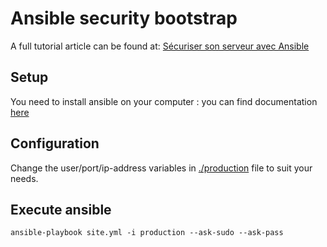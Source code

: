 # Ansible security bootstrap

A full tutorial article can be found at: [Sécuriser son serveur avec Ansible](http://blog.octo.com/securiser-son-serveur-avec-ansible/)

## Setup

You need to install ansible on your computer : you can find documentation [here](http://docs.ansible.com/intro_installation.html)



## Configuration

Change the user/port/ip-address variables in [./production](production) file to suit your needs.


## Execute ansible

    ansible-playbook site.yml -i production --ask-sudo --ask-pass


